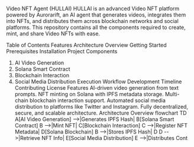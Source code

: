 Video NFT Agent (HULLAI)
HULLAI is an advanced Video NFT platform powered by Aurorarift, an AI agent that generates videos, integrates them into NFTs, and distributes them across blockchain networks and social platforms. This repository contains all the components required to create, mint, and share Video NFTs with ease.

Table of Contents
Features
Architecture Overview
Getting Started
Prerequisites
Installation
Project Components
1. AI Video Generation
2. Solana Smart Contract
3. Blockchain Interaction
4. Social Media Distribution
Execution Workflow
Development Timeline
Contributing
License
Features
AI-driven video generation from text prompts.
NFT minting on Solana with IPFS metadata storage.
Multi-chain blockchain interaction support.
Automated social media distribution to platforms like Twitter and Instagram.
Fully decentralized, secure, and scalable architecture.
Architecture Overview
flowchart TD
    A[AI Video Generation] -->|Generates IPFS Hash| B[Solana Smart Contract]
    B -->|Mint NFT| C[Blockchain Interaction]
    C -->|Register NFT Metadata| D[Solana Blockchain]
    B -->|Stores IPFS Hash| D
    D -->|Retrieve NFT Info| E[Social Media Distribution]
    E -->|Distributes Cont